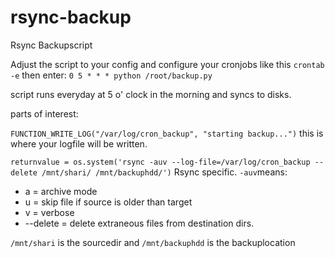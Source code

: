 # rsync-backup
Rsync Backupscript



Adjust the script to your config and configure your cronjobs like this ```crontab -e``` then enter:
```0 5 * * * python /root/backup.py```

script runs everyday at 5 o' clock in the morning and syncs to disks.


parts of interest:

```FUNCTION_WRITE_LOG("/var/log/cron_backup", "starting backup...")``` this is where your logfile will be written.

```returnvalue = os.system('rsync -auv --log-file=/var/log/cron_backup --delete /mnt/shari/ /mnt/backuphdd/')``` 
Rsync specific. ```-auv```means:
* a = archive mode
* u = skip file if source is older than target
* v = verbose
* --delete = delete extraneous files from destination dirs. 

```/mnt/shari``` is the sourcedir and ```/mnt/backuphdd``` is the backuplocation
